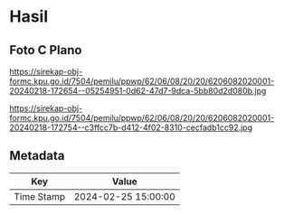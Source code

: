 # Hasil

## Foto C Plano

https://sirekap-obj-formc.kpu.go.id/7504/pemilu/ppwp/62/06/08/20/20/6206082020001-20240218-172654--05254951-0d62-47d7-9dca-5bb80d2d080b.jpg

https://sirekap-obj-formc.kpu.go.id/7504/pemilu/ppwp/62/06/08/20/20/6206082020001-20240218-172754--c3ffcc7b-d412-4f02-8310-cecfadb1cc92.jpg


## Metadata

| Key        | Value               |
| ---------- | ------------------- |
| Time Stamp | 2024-02-25 15:00:00 |



